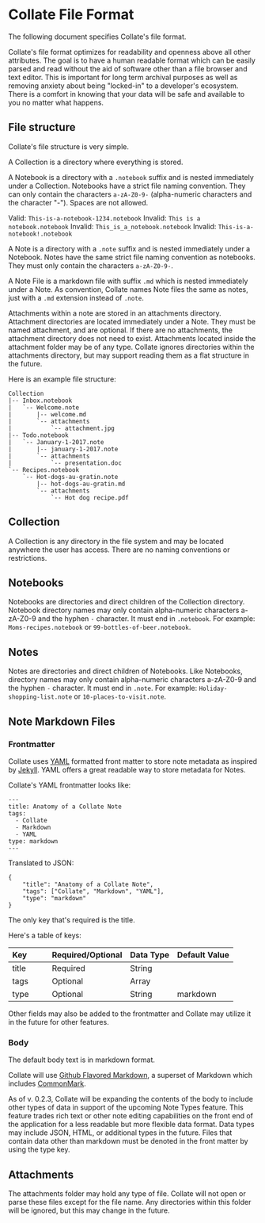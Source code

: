 # Collate File Format
The following document specifies Collate's file format.

Collate's file format optimizes for readability and openness above all other attributes.  The goal is to have a human readable format which can be easily parsed and read without the aid of software other than a file browser and text editor.  This is important for long term archival purposes as well as removing anxiety about being "locked-in" to a developer's ecosystem.  There is a comfort in knowing that your data will be safe and available to you no matter what happens.

## File structure

Collate's file structure is very simple.  

A Collection is a directory where everything is stored.

A Notebook is a directory with a `.notebook` suffix and is nested immediately under a Collection.  Notebooks have a strict file naming convention.  They can only contain the characters `a-zA-Z0-9-` (alpha-numeric characters and the character "-").  Spaces are not allowed.

Valid: `This-is-a-notebook-1234.notebook`
Invalid: `This is a notebook.notebook`
Invalid: `This_is_a_notebook.notebook`
Invalid: `This-is-a-notebook!.notebook`

A Note is a directory with a `.note` suffix and is nested immediately under a Notebook.  Notes have the same strict file naming convention as notebooks.  They must only contain the characters `a-zA-Z0-9-`.

A Note File is a markdown file with suffix `.md` which is nested immediately under a Note.  As convention, Collate names Note files the same as notes, just with a `.md` extension instead of `.note`.

Attachments within a note are stored in an attachments directory.  Attachment directories are located immediately under a Note.  They must be named attachment, and are optional.  If there are no attachments, the attachment directory does not need to exist.  Attachments located inside the attachment folder may be of any type.  Collate ignores directories within the attachments directory, but may support reading them as a flat structure in the future.


Here is an example file structure:

	Collection
	|-- Inbox.notebook
	|   `-- Welcome.note
	|       |-- welcome.md
	|       `-- attachments
	|           `-- attachment.jpg
	|-- Todo.notebook
	|   `-- January-1-2017.note
	|       |-- january-1-2017.note
	|       `-- attachments
	|           `-- presentation.doc
	`-- Recipes.notebook
	    `-- Hot-dogs-au-gratin.note
	        |-- hot-dogs-au-gratin.md
	        `-- attachments
	            `-- Hot dog recipe.pdf


## Collection

A Collection is any directory in the file system and may be located anywhere the user has access.  There are no naming conventions or restrictions.

## Notebooks

Notebooks are directories and direct children of the Collection directory.  Notebook directory names may only contain alpha-numeric characters a-zA-Z0-9 and the hyphen `-` character. It must end in `.notebook`.  For example: `Moms-recipes.notebook` or `99-bottles-of-beer.notebook`.

## Notes

Notes are directories and direct children of Notebooks.  Like Notebooks, directory names may only contain alpha-numeric characters a-zA-Z0-9 and the hyphen `-` character.  It must end in `.note`.  For example: `Holiday-shopping-list.note` or `10-places-to-visit.note`.

## Note Markdown Files
### Frontmatter
Collate uses [YAML](http://yaml.org/) formatted front matter to store note metadata as inspired by [Jekyll](https://jekyllrb.com/docs/frontmatter/).  YAML offers a great readable way to store metadata for Notes.

Collate's YAML frontmatter looks like:

```
---
title: Anatomy of a Collate Note
tags:
  - Collate
  - Markdown
  - YAML
type: markdown
---
```

Translated to JSON:

```
{
	"title": "Anatomy of a Collate Note",
	"tags": ["Collate", "Markdown", "YAML"],
	"type": "markdown"
}
```
The only key that's required is the title.

Here's a table of keys:

| Key         	| Required/Optional 	| Data Type 	| Default Value	|
|-------------	|-------------------	|-----------	|--------------	|
| title       	| Required          	| String    	|		|
| tags        	| Optional          	| Array     	| 		|
| type		| Optional		| String	| markdown	|

Other fields may also be added to the frontmatter and Collate may utilize it in the future for other features.

### Body

The default body text is in markdown format.  

Collate will use [Github Flavored Markdown](https://guides.github.com/features/mastering-markdown/#GitHub-flavored-markdown), a superset of Markdown which includes [CommonMark](http://commonmark.org/).

As of v. 0.2.3, Collate will be expanding the contents of the body to include other types of data in support of the upcoming Note Types feature. This feature trades rich text or other note editing capabilities on the front end of the application for a less readable but more flexible data format. Data types may include JSON, HTML, or additional types in the future.  Files that contain data other than markdown must be denoted in the front matter by using the type key.  


## Attachments

The attachments folder may hold any type of file.  Collate will not open or parse these files except for the file name.  Any directories within this folder will be ignored, but this may change in the future.
